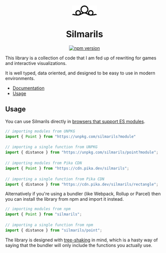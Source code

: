 <p align="center"><img src="assets/logo.svg" height="32" alt="Logo" /></p>
<h1 align="center">Silmarils</h1>
<p align="center"><a href="https://npmjs.com/package/silmarils"><img src="https://img.shields.io/npm/v/silmarils.svg?label=&color=000"  alt="npm version" /></a></p>

This library is a collection of code that I am fed up of rewriting for games and interactive visualizations.

It is well typed, data oriented, and designed to be easy to use in modern environments.

* [Documentation](https://silmarils.netlify.app/)
* [Usage](#usage)

## Usage
You can use Silmarils directly in [browsers that support ES modules][caniuse-esm].

``` javascript
// importing modules from UNPKG
import { Point } from "https://unpkg.com/silmarils?module"

// importing a single function from UNPKG
import { distance } from "https://unpkg.com/silmarils/point?module";

// importing modules from Pika CDN
import { Point } from "https://cdn.pika.dev/silmarils";

// importing a single function from Pika CDN
import { distance } from "https://cdn.pika.dev/silmarils/rectangle";
```

Alternatively if you're using a bundler (like Webpack, Rollup or Parcel) then you can install the library from npm and import it instead.

``` javascript
// importing modules from npm
import { Point } from "silmarils";

// importing a single function from npm
import { distance } from "silmarils/point";
```

The library is designed with [tree-shaking][tree-shaking] in mind, which is a hasty way of saying that the bundler will only include the functions you actually use.

[caniuse-esm]: https://caniuse.com/#feat=es6-module
[tree-shaking]: https://webpack.js.org/guides/tree-shaking/
